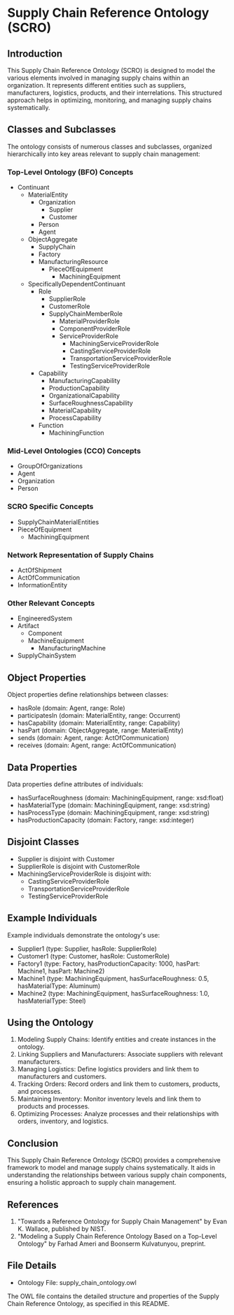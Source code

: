 
# Supply Chain Reference Ontology (SCRO)

## Introduction

This Supply Chain Reference Ontology (SCRO) is designed to model the various elements involved in managing supply chains within an organization. It represents different entities such as suppliers, manufacturers, logistics, products, and their interrelations. This structured approach helps in optimizing, monitoring, and managing supply chains systematically.

## Classes and Subclasses

The ontology consists of numerous classes and subclasses, organized hierarchically into key areas relevant to supply chain management:

### Top-Level Ontology (BFO) Concepts

- Continuant
  - MaterialEntity
    - Organization
      - Supplier
      - Customer
    - Person
    - Agent
  - ObjectAggregate
    - SupplyChain
    - Factory
    - ManufacturingResource
      - PieceOfEquipment
        - MachiningEquipment
  - SpecificallyDependentContinuant
    - Role
      - SupplierRole
      - CustomerRole
      - SupplyChainMemberRole
        - MaterialProviderRole
        - ComponentProviderRole
        - ServiceProviderRole
          - MachiningServiceProviderRole
          - CastingServiceProviderRole
          - TransportationServiceProviderRole
          - TestingServiceProviderRole
    - Capability
      - ManufacturingCapability
      - ProductionCapability
      - OrganizationalCapability
      - SurfaceRoughnessCapability
      - MaterialCapability
      - ProcessCapability
    - Function
      - MachiningFunction

### Mid-Level Ontologies (CCO) Concepts

- GroupOfOrganizations
- Agent
- Organization
- Person

### SCRO Specific Concepts

- SupplyChainMaterialEntities
- PieceOfEquipment
  - MachiningEquipment

### Network Representation of Supply Chains

- ActOfShipment
- ActOfCommunication
- InformationEntity

### Other Relevant Concepts

- EngineeredSystem
- Artifact
  - Component
  - MachineEquipment
    - ManufacturingMachine
- SupplyChainSystem

## Object Properties

Object properties define relationships between classes:

- hasRole (domain: Agent, range: Role)
- participatesIn (domain: MaterialEntity, range: Occurrent)
- hasCapability (domain: MaterialEntity, range: Capability)
- hasPart (domain: ObjectAggregate, range: MaterialEntity)
- sends (domain: Agent, range: ActOfCommunication)
- receives (domain: Agent, range: ActOfCommunication)

## Data Properties

Data properties define attributes of individuals:

- hasSurfaceRoughness (domain: MachiningEquipment, range: xsd:float)
- hasMaterialType (domain: MachiningEquipment, range: xsd:string)
- hasProcessType (domain: MachiningEquipment, range: xsd:string)
- hasProductionCapacity (domain: Factory, range: xsd:integer)

## Disjoint Classes

- Supplier is disjoint with Customer
- SupplierRole is disjoint with CustomerRole
- MachiningServiceProviderRole is disjoint with:
  - CastingServiceProviderRole
  - TransportationServiceProviderRole
  - TestingServiceProviderRole

## Example Individuals

Example individuals demonstrate the ontology's use:

- Supplier1 (type: Supplier, hasRole: SupplierRole)
- Customer1 (type: Customer, hasRole: CustomerRole)
- Factory1 (type: Factory, hasProductionCapacity: 1000, hasPart: Machine1, hasPart: Machine2)
- Machine1 (type: MachiningEquipment, hasSurfaceRoughness: 0.5, hasMaterialType: Aluminum)
- Machine2 (type: MachiningEquipment, hasSurfaceRoughness: 1.0, hasMaterialType: Steel)

## Using the Ontology

1. Modeling Supply Chains: Identify entities and create instances in the ontology.
2. Linking Suppliers and Manufacturers: Associate suppliers with relevant manufacturers.
3. Managing Logistics: Define logistics providers and link them to manufacturers and customers.
4. Tracking Orders: Record orders and link them to customers, products, and processes.
5. Maintaining Inventory: Monitor inventory levels and link them to products and processes.
6. Optimizing Processes: Analyze processes and their relationships with orders, inventory, and logistics.

## Conclusion

This Supply Chain Reference Ontology (SCRO) provides a comprehensive framework to model and manage supply chains systematically. It aids in understanding the relationships between various supply chain components, ensuring a holistic approach to supply chain management.

## References

1. "Towards a Reference Ontology for Supply Chain Management" by Evan K. Wallace, published by NIST.
2. "Modeling a Supply Chain Reference Ontology Based on a Top-Level Ontology" by Farhad Ameri and Boonserm Kulvatunyou, preprint.

## File Details

- Ontology File: supply_chain_ontology.owl

The OWL file contains the detailed structure and properties of the Supply Chain Reference Ontology, as specified in this README.
